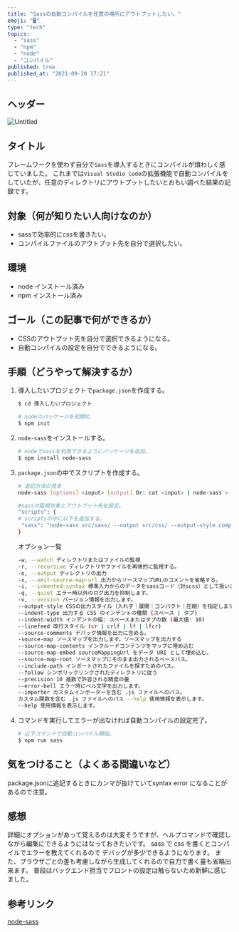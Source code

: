 ```yaml
---
title: "Sassの自動コンパイルを任意の場所にアウトプットしたい。"
emoji: "🖥️"
type: "tech"
topics:
  - "sass"
  - "npm"
  - "node"
  - "コンパイル"
published: true
published_at: "2021-09-20 17:21"
---
```


## ヘッダー

![Untitled](https://stocker.jp/diary/wp-content/uploads/why-sass-1.png)

## タイトル
フレームワークを使わず自分で`Sass`を導入するときにコンパイルが煩わしく感じていました。
これまでは`Visual Studio Code`の拡張機能で自動コンパイルをしていたが、任意のディレクトリにアウトプットしたいとおもい調べた結果の記録です。

## 対象（何が知りたい人向けなのか）

- sassで効率的にcssを書きたい。
- コンパイルファイルのアウトプット先を自分で選択したい。

## 環境

- node インストール済み
- npm インストール済み

## ゴール（この記事で何ができるか）

- CSSのアウトプット先を自分で選択できるようになる。
- 自動コンパイルの設定を自分でできるようになる。

## 手順（どうやって解決するか）

1. 導入したいプロジェクトで`package.json`を作成する。

    ```bash
    $ cd 導入したいプロジェクト

    # nodeのパッケージを初期化
    $ npm init
    ```

2. `node-sass`をインストールする。

    ```bash
    # nodeでsassを利用できるようにパッケージを追加。
    $ npm install node-sass
    ```

3. `package.json`の中でスクリプトを作成する。

    ```bash
    # 追記方法の見本
    node-sass [options] <input> [output] Or: cat <input> | node-sass > output
    ```

    ```bash
    #sassの監視対象とアウトプット先を設定。
    "scripts": {
    # scriptsの中に以下を追加する。
     "sass": "node-sass src/sass/ --output src/css/ --output-style compressed --watch --source-map true"
    }
    ```

    オプション一覧

    ```bash
    -w, --watch ディレクトリまたはファイルの監視
    -r, --recursive ディレクトリやファイルを再帰的に監視する。
    -o, --output ディレクトリの出力
    -x, --omit-source-map-url 出力からソースマップURLのコメントを省略する。
    -i, --indented-syntax 標準入力からのデータをsassコード（対scss）として扱います。
    -q, --quiet エラー時以外のログ出力を抑制します。
    -v, --version バージョン情報を出力します。
    --output-style CSSの出力スタイル（入れ子｜展開｜コンパクト｜圧縮）を指定します。
    --indent-type 出力する CSS のインデントの種類 (スペース | タブ)
    --indent-width インデントの幅: スペースまたはタブの数 (最大値: 10)
    --linefeed 改行スタイル (cr | crlf | lf | lfcr)
    --source-comments デバッグ情報を出力に含める。
    -source-map ソースマップを出力します。ソースマップを出力する
    --source-map-contents インクルードコンテンツをマップに埋め込む
    --source-map-embed sourceMappingUrl をデータ URI として埋め込む。
    --source-map-root ソースマップにそのまま出力されるベースパス。
    --include-path インポートされたファイルを探すためのパス。
    --follow シンボリックリンクされたディレクトリに従う
    --precision 10 進数で許容される精度の量
    --error-bell エラー時にベル文字を出力します。
    --importer カスタムインポーターを含む .js ファイルへのパス。
    カスタム関数を含む .js ファイルへのパス --help 使用情報を表示します。
    --help 使用情報を表示します。
    ```

4. コマンドを実行してエラーが出なければ自動コンパイルの設定完了。

    ```bash
    # 以下コマンドで自動コンパイル開始。
    $ npm run sass
    ```

## 気をつけること（よくある間違いなど）

package.jsonに追記するときにカンマが抜けていてsyntax error になることがあるので注意。

## 感想

詳細にオプションがあって覚えるのは大変そうですが、ヘルプコマンドで確認しながら編集にできるようにはなっておきたいです。
sass で css を書くとコンパイルでエラーを教えてくれるので デバッグが多少できるようになります。
また、ブラウザごとの差も考慮しながら生成してくれるので自力で書く量も省略出来ます。
普段はバックエンド担当でフロントの設定は触らないため新鮮に感じました。

## 参考リンク

[node-sass](https://www.npmjs.com/package/node-sass#command-line-interface)
